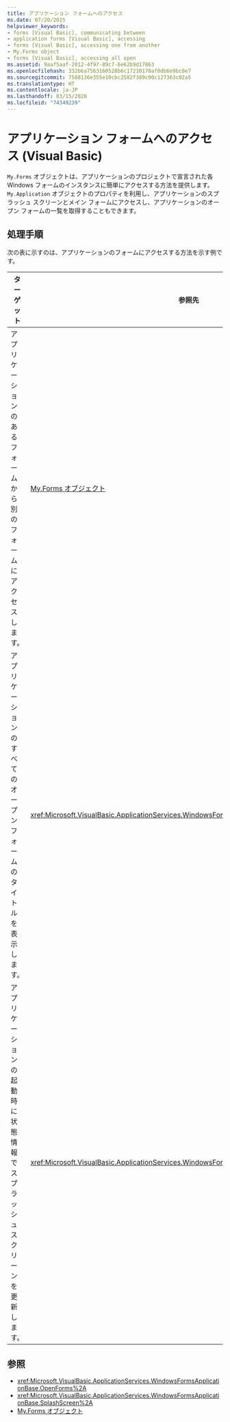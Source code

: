 ```yaml
---
title: アプリケーション フォームへのアクセス
ms.date: 07/20/2015
helpviewer_keywords:
- forms [Visual Basic], communicating between
- application forms [Visual Basic], accessing
- forms [Visual Basic], accessing one from another
- My.Forms object
- forms [Visual Basic], accessing all open
ms.assetid: 9aaf5aaf-2012-4f97-89c7-6e62b9d17863
ms.openlocfilehash: 332b6a7563160528b6c17210170af0db6e9bc0e7
ms.sourcegitcommit: 7588136e355e10cbc2582f389c90c127363c02a5
ms.translationtype: HT
ms.contentlocale: ja-JP
ms.lasthandoff: 03/15/2020
ms.locfileid: "74349239"
---
```

# <a name="accessing-application-forms-visual-basic"></a>アプリケーション フォームへのアクセス (Visual Basic)

`My.Forms` オブジェクトは、アプリケーションのプロジェクトで宣言された各 Windows フォームのインスタンスに簡単にアクセスする方法を提供します。 `My.Application` オブジェクトのプロパティを利用し、アプリケーションのスプラッシュ スクリーンとメイン フォームにアクセスし、アプリケーションのオープン フォームの一覧を取得することもできます。  
  
## <a name="tasks"></a>処理手順  

 次の表に示すのは、アプリケーションのフォームにアクセスする方法を示す例です。  
  
|ターゲット|参照先|  
|---|---|  
|アプリケーションのあるフォームから別のフォームにアクセスします。|[My.Forms オブジェクト](../../../visual-basic/language-reference/objects/my-forms-object.md)|  
|アプリケーションのすべてのオープン フォームのタイトルを表示します。|<xref:Microsoft.VisualBasic.ApplicationServices.WindowsFormsApplicationBase.OpenForms%2A>|  
|アプリケーションの起動時に状態情報でスプラッシュ スクリーンを更新します。|<xref:Microsoft.VisualBasic.ApplicationServices.WindowsFormsApplicationBase.SplashScreen%2A>|  
  
## <a name="see-also"></a>参照

- <xref:Microsoft.VisualBasic.ApplicationServices.WindowsFormsApplicationBase.OpenForms%2A>
- <xref:Microsoft.VisualBasic.ApplicationServices.WindowsFormsApplicationBase.SplashScreen%2A>
- [My.Forms オブジェクト](../../../visual-basic/language-reference/objects/my-forms-object.md)
